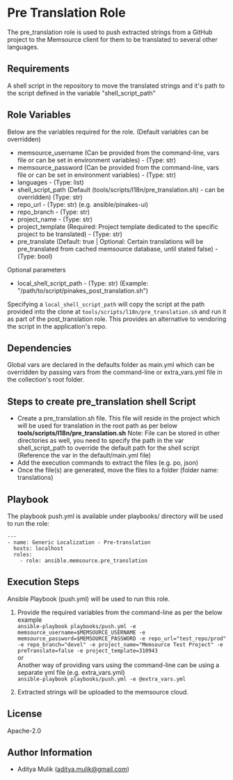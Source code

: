 Pre Translation Role
====================

The pre_translation role is used to push extracted strings from a GitHub project to the Memsource client for them to be translated to several other languages.

Requirements
------------

A shell script in the repository to move the translated strings and it's path to the script defined in the variable "shell_script_path"

Role Variables
--------------

Below are the variables required for the role. (Default variables can be overridden)
- memsource_username (Can be provided from the command-line, vars file or can be set in environment variables) - (Type: str)
- memsource_password (Can be provided from the command-line, vars file or can be set in environment variables) - (Type: str)
- languages - (Type: list)
- shell_script_path (Default (tools/scripts/l18n/pre_translation.sh) - can be overridden) (Type: str)
- repo_url - (Type: str) (e.g. ansible/pinakes-ui)
- repo_branch - (Type: str)
- project_name - (Type: str)
- project_template (Required: Project template dedicated to the specific project to be translated) - (Type: str)
- pre_translate (Default: true | Optional: Certain translations will be pre_translated from cached memsource database, until stated false) - (Type: bool)

Optional parameters
- local_shell_script_path - (Type: str) (Example: "/path/to/script/pinakes_post_translation.sh")

Specifying a `local_shell_script_path` will copy the script at the path provided into the clone at `tools/scripts/l18n/pre_translation.sh` and run it as part of the post_translation role. This provides an alternative to vendoring the script in the application's repo.


Dependencies
------------

Global vars are declared in the defaults folder as main.yml which can be overridden by passing vars from the command-line or extra_vars.yml file in the collection's root folder.

Steps to create pre_translation shell Script
--------------------------------------------
- Create a pre_translation.sh file. This file will reside in the project which will be used for translation in the root path as per below
**tools/scripts/l18n/pre_translation.sh**
Note: File can be stored in other directories as well, you need to specify the path in the var shell_script_path to override the default path for the shell script (Reference the var in the default/main.yml file)
- Add the execution commands to extract the files (e.g. po, json)
- Once the file(s) are generated, move the files to a folder (folder name: translations)

Playbook
--------

The playbook push.yml is available under playbooks/ directory will be used to run the role:

    ---
    - name: Generic Localization - Pre-translation
      hosts: localhost
      roles:
        - role: ansible.memsource.pre_translation

Execution Steps
---------------

Ansible Playbook (push.yml) will be used to run this role.

1. Provide the required variables from the command-line as per the below example \
   ```ansible-playbook playbooks/push.yml -e memsource_username=$MEMSOURCE_USERNAME -e memsource_password=$MEMSOURCE_PASSWORD -e repo_url="test_repo/prod" -e repo_branch="devel" -e project_name="Memsource Test Project" -e preTranslate=false -e project_template=310943``` \
   or \
   Another way of providing vars using the command-line can be using a separate yml file (e.g. extra_vars.yml) \
   ```ansible-playbook playbooks/push.yml -e @extra_vars.yml```

2. Extracted strings will be uploaded to the memsource cloud.

License
-------

Apache-2.0

Author Information
------------------
- Aditya Mulik (aditya.mulik@gmail.com)
